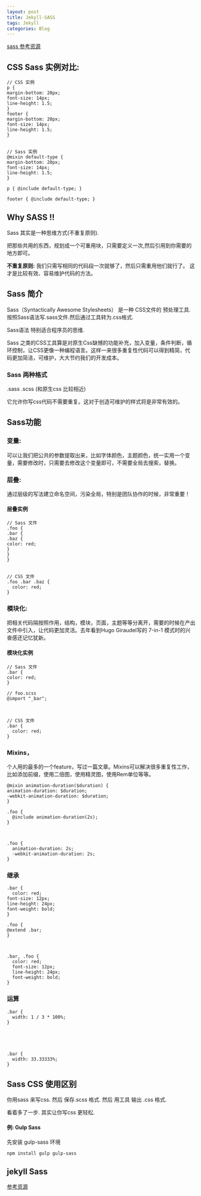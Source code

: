 ```yaml
---
layout: post
title: Jekyll-SASS
tags: Jekyll
categories: Blog
---
```


[sass 参考资源][1]


## CSS Sass 实例对比:
	// CSS 实例
	p { 
	margin-bottom: 20px; 
	font-size: 14px; 
	line-height: 1.5; 
	} 
	footer { 
	margin-bottom: 20px; 
	font-size: 14px; 
	line-height: 1.5; 
	}
	
	
	// Sass 实例
	@mixin default-type { 
	margin-bottom: 20px; 
	font-size: 14px; 
	line-height: 1.5; 
	} 
	
	p { @include default-type; } 
	
	footer { @include default-type; }




## Why SASS !!

Sass 其实是一种思维方式(不重复原则).

把那些共用的东西，规划成一个可重用块，只需要定义一次,然后引用到你需要的地方即可。

**不重复原则:**
我们只需写相同的代码段一次就够了，然后只需重用他们就行了。
这才是比较有效、容易维护代码的方法。




## Sass 简介

Sass（Syntactically Awesome Stylesheets）
是一种 CSS文件的 预处理工具.
按照Sass语法写.sass文件.然后通过工具转为.css格式.

Sass语法 特别适合程序员的思维.



Sass 之类的CSS工具算是对原生Css缺憾的功能补充，加入变量，条件判断，循环控制，让CSS更像一种编程语言。这样一来很多重复性代码可以得到精简，代码更加简洁，可维护，大大节约我们的开发成本。



### Sass 两种格式

.sass
.scss  (和原生css 比较相近)



它允许你写css代码不需要重复。这对于创造可维护的样式将是非常有效的。







## Sass功能



### 变量:
可以让我们把公共的参数提取出来，比如字体颜色，主题颜色，统一实用一个变量，需要修改时，只需要去修改这个变量即可，不需要全局去搜索，替换。







### 层叠:
通过层级的写法建立命名空间，污染全局，特别是团队协作的时候，非常重要！
#### 层叠实例
	// Sass 文件
	.foo {
	.bar {
	.baz {
	color: red;
	}
	}
	}
	
	
	// CSS 文件
	.foo .bar .baz {
	  color: red;
	}






### 模块化:
把相关代码隔按照作用，结构，模块，页面，主题等等分离开，需要的时候在产出文件中引入，让代码更加灵活。去年看到Hugo Giraudel写的 7-in-1 模式时的兴奋感还记忆犹新。
#### 模块化实例
	// Sass 文件
	.bar {
	color: red;
	}
	
	// foo.scss
	@import "_bar";
	
	
	
	// CSS 文件
	.bar {
	  color: red;
	}
	
	















### 	Mixins，
个人用的最多的一个feature，写过一篇文章。Mixins可以解决很多重复性工作，比如添加前缀，使用二倍图，使用精灵图，使用Rem单位等等。  

	@mixin animation-duration($duration) {
	animation-duration: $duration;
	-webkit-animation-duration: $duration;
	}
	
	.foo { 
	  @include animation-duration(2s); 
	}
	
	
	
	.foo {
	  animation-duration: 2s;
	  -webkit-animation-duration: 2s;
	}








### 继承
	.bar {
	  color: red;
	font-size: 12px;
	line-height: 24px;
	font-weight: bold;
	}
	
	.foo {
	@extend .bar;
	}
	
	
	
	.bar, .foo {
	  color: red;
	  font-size: 12px;
	  line-height: 24px;
	  font-weight: bold;
	}






### 运算
	.bar {
	  width: 1 / 3 * 100%;
	}
	
	
	
	
	
	.bar {
	  width: 33.33333%;
	}















## Sass CSS 使用区别


你用sass 来写css.
然后 保存.scss 格式.
然后 用工具 输出  .css 格式.

看着多了一步. 其实让你写css 更轻松.




#### 例: Gulp Sass 
先安装 gulp-sass 环境

	npm install gulp gulp-sass




















## jekyll Sass

[参考资源][2]






































[1]:	https://www.w3ctrain.com/2016/08/18/why-am-i-use-sass/
[2]:	http://markdotto.com/2014/09/25/sass-and-jekyll/